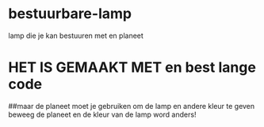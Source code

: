 # bestuurbare-lamp
lamp die je kan bestuuren met en planeet




# HET IS GEMAAKT MET en best lange code 
##maar de planeet moet je gebruiken om de lamp en andere kleur te geven beweeg de planeet en de kleur van de lamp word anders!
